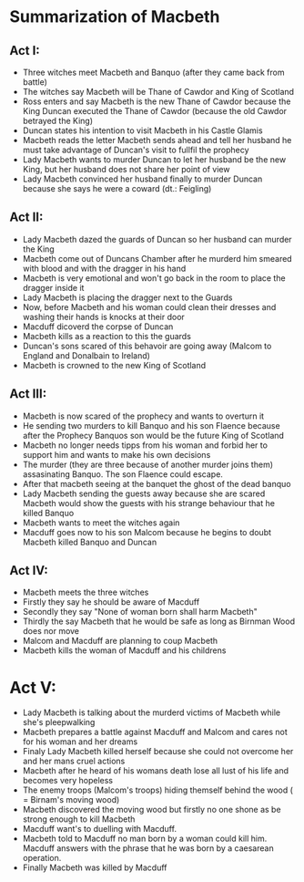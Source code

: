 # Summarization of Macbeth

## Act I:

* Three witches meet Macbeth and Banquo (after they came back from battle)
* The witches say Macbeth will be Thane of Cawdor and King of Scotland
* Ross enters and say Macbeth is the new Thane of Cawdor because the King Duncan executed the Thane of Cawdor (because the old Cawdor betrayed the King)
* Duncan states his intention to visit Macbeth in his Castle Glamis
* Macbeth reads the letter Macbeth sends ahead and tell her husband he must take advantage of Duncan's visit to fullfil the prophecy
* Lady Macbeth wants to murder Duncan to let her husband be the new King, but her husband does not share her point of view  
* Lady Macbeth convinced her husband finally to murder Duncan because she says he were a coward (dt.: Feigling)

## Act II:

* Lady Macbeth dazed the guards of Duncan so her husband can murder the King
* Macbeth come out of Duncans Chamber after he murderd him smeared with blood and with the dragger in his hand
* Macbeth is very emotional and won't go back in the room to place the dragger inside it
* Lady Macbeth is placing the dragger next to the Guards
* Now, before Macbeth and his woman could clean their dresses and washing their hands is knocks at their door
* Macduff dicoverd the corpse of Duncan
* Macbeth kills as a reaction to this the guards
* Duncan's sons scared of this behavoir are going away (Malcom to England and Donalbain to Ireland)
* Macbeth is crowned to the new King of Scotland

## Act III:
* Macbeth is now scared of the prophecy and wants to overturn it
* He sending two murders to kill Banquo and his son Flaence because after the Prophecy Banquos son would be the future King of Scotland
* Macbeth no longer needs tipps from his woman and forbid her to support him and wants to make his own decisions
* The murder (they are three because of another murder joins them) assasinating Banquo. The son Flaence could escape.
* After that macbeth seeing at the banquet the ghost of the dead banquo
* Lady Macbeth sending the guests away because she are scared Macbeth would show the guests with his strange behaviour that he killed Banquo
* Macbeth wants to meet the witches again
* Macduff goes now to his son Malcom because he begins to doubt Macbeth killed Banquo and Duncan

## Act IV:
* Macbeth meets the three witches
* Firstly they say he should be aware of Macduff
* Secondly they say "None of woman born shall harm Macbeth"
* Thirdly the say Macbeth that he would be safe as long as Birnman Wood does nor move
* Malcom and Macduff are planning to coup Macbeth
* Macbeth kills the woman of Macduff and his childrens

# Act V:
* Lady Macbeth is talking about the murderd victims of Macbeth while she's pleepwalking
* Macbeth prepares a battle against Macduff and Malcom and cares not for his woman and her dreams
* Finaly Lady Macbeth killed herself because she could not overcome her and her mans cruel actions
* Macbeth after he heard of his womans death lose all lust of his life and becomes very hopeless
* The enemy troops (Malcom's troops) hiding themself behind the wood ( = Birnam's moving wood)
* Macbeth discovered the moving wood but firstly no one shone as be strong enough to kill Macbeth
* Macduff want's to duelling with Macduff.
* Macbeth told to Macduff no man born by a woman could kill him. Macduff answers with the phrase that he was born by a caesarean operation.
* Finally Macbeth was killed by Macduff

